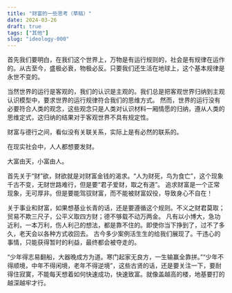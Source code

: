 ```yaml
---
title: "财富的一些思考（草稿）"
date: 2024-03-26
draft: true
tags: ["其他"]
slug: "ideology-000"
---
```


首先我们要明白，在我们这个世界上，万物是有运行规则的，社会是有规律在运作的。从古至今，盛极必衰，物极必反。只要我们还生活在地球上，这个基本规律是永世不变的。

当然世界的运行是客观的，我们的认识是主观的。我们总是把客观世界归纳到主观认识模型中，要求世界的运行规律符合我们的思维方式。
然而，世界的运行没有必要符合人类的观念，这些观念只是人类对认识材料一厢情愿的归纳，遵从人类的思维定式，这归纳的结果对于客观世界不具有规定性。

财富与德行之间，看似没有关联关系，实际上是有必然的联系的。

在现实社会中，人人都想要发财。

大富由天，小富由人。

首先关于“财”欲，财欲就是对财富金钱的渴求。“人为财死，鸟为食亡”，这个现象千古不变，无财世路难行，但是要“君子爱财，取之有道”。
追求财富是一个正常现象，无可厚非。但是要能驾驭财富，而不能被财富奴役，导致身心不自在！

关于事业和财富，如果想基业长青的话，还是要遵循这个规则。不义之财君莫取；贸易不欺三尺子，公平义取四方财；德不够载不动万两金。 凡有以小博大，急功近利，一本万利，伤人利己的想法，都是靠不住的。即使你当下挣到了，过不了多久，老天会以各种方式收回去。
古今多少案例活生生的给我们展现了。干违心的事情，只能获得暂时的利益，最终都会被夺走的。

“少年得志易翻船，大器晚成方为道。寒门起家无良方，一生输赢全靠拼。”“少年不得顺境，中年不得闲境，老年不得逆境”，这些古贤的话，还是要关注一下，要耐得住寂寞，不能每天想着如何快速成功，快速致富。就像盖越高的楼，地基要打的越深越牢才行。


